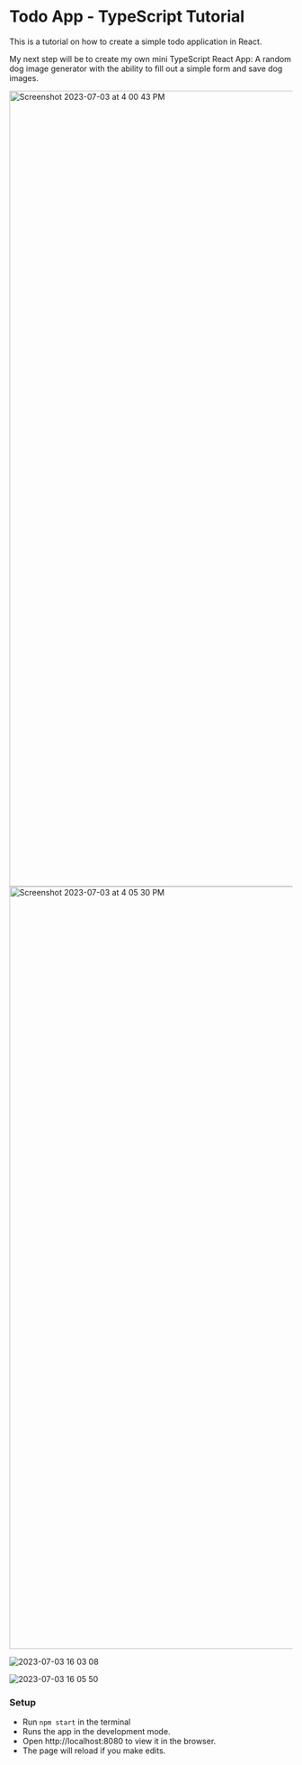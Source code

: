 # Todo App - TypeScript Tutorial

This is a tutorial on how to create a simple todo application in React.

My next step will be to create my own mini TypeScript React App: A random dog image generator with the ability to fill out a simple form and save dog images.

<img width="1413" alt="Screenshot 2023-07-03 at 4 00 43 PM" src="https://user-images.githubusercontent.com/28677929/250668301-559860df-e273-4d47-bf7c-f55bcff9f60d.png">

<img width="1354" alt="Screenshot 2023-07-03 at 4 05 30 PM" src="https://user-images.githubusercontent.com/28677929/250668346-b3698f04-1c0e-4f1c-bb32-c839b06b7ddb.png">

![2023-07-03 16 03 08](https://user-images.githubusercontent.com/28677929/250668404-ae3e2885-fa39-431d-8fa3-267e02c359db.gif)

![2023-07-03 16 05 50](https://user-images.githubusercontent.com/28677929/250668453-6c1565da-d9c7-4928-975e-bfe123966031.gif)

### Setup

- Run `npm start` in the terminal
- Runs the app in the development mode.
- Open http://localhost:8080 to view it in the browser.
- The page will reload if you make edits.
